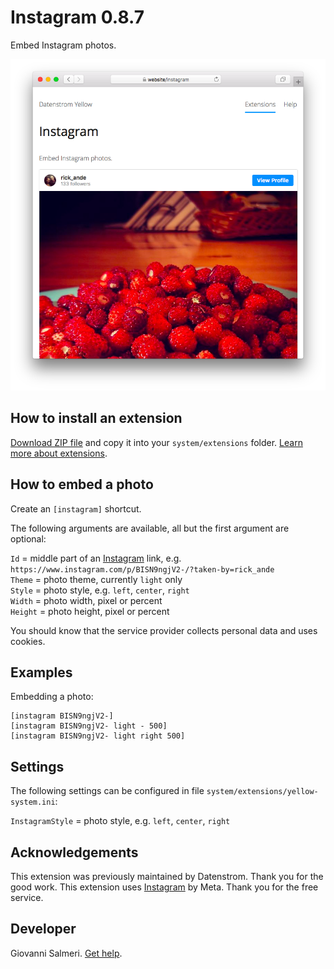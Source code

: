 # Instagram 0.8.7

Embed Instagram photos.

<p align="center"><img src="instagram-screenshot.png?raw=true" alt="Screenshot"></p>

## How to install an extension

[Download ZIP file](https://github.com/GiovanniSalmeri/yellow-instagram/archive/main.zip) and copy it into your `system/extensions` folder. [Learn more about extensions](https://github.com/annaesvensson/yellow-update).

## How to embed a photo

Create an `[instagram]` shortcut. 

The following arguments are available, all but the first argument are optional:
 
`Id` = middle part of an [Instagram](https://www.instagram.com) link, e.g. `https://www.instagram.com/p/BISN9ngjV2-/?taken-by=rick_ande`  
`Theme` = photo theme, currently `light` only  
`Style` = photo style, e.g. `left`, `center`, `right`  
`Width` = photo width, pixel or percent  
`Height` = photo height, pixel or percent  

You should know that the service provider collects personal data and uses cookies.

## Examples

Embedding a photo:

    [instagram BISN9ngjV2-]
    [instagram BISN9ngjV2- light - 500]
    [instagram BISN9ngjV2- light right 500]

## Settings

The following settings can be configured in file `system/extensions/yellow-system.ini`:

`InstagramStyle` = photo style, e.g. `left`, `center`, `right`  

## Acknowledgements

This extension was previously maintained by Datenstrom. Thank you for the good work. This extension uses [Instagram](https://www.instagram.com) by Meta. Thank you for the free service.

## Developer

Giovanni Salmeri. [Get help](https://datenstrom.se/yellow/help/).
